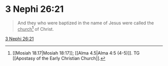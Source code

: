 # 3 Nephi 26:21

> And they who were baptized in the name of Jesus were called the <u>church</u>[^a] of Christ.

[3 Nephi 26:21](https://www.churchofjesuschrist.org/study/scriptures/bofm/3-ne/26?lang=eng&id=p21#p21)


[^a]: [[Mosiah 18.17|Mosiah 18:17]]; [[Alma 4.5|Alma 4:5 (4-5)]]. TG [[Apostasy of the Early Christian Church]].

